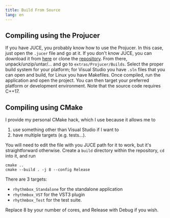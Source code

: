 ```yaml
---
title: Build From Source
lang: en
---
```

## Compiling using the Projucer

If you have JUCE, you probably know how to use the Projucer.
In this case, just open the `.jucer` file and go at it.
If you don't know JUCE, you can download it from [here][]
or clone the [repository][].
From there, unpack/unzip/untar/... and go to `extras/Projucer/Builds`.
Select the proper build system for your platform;
for Visual Studio you have `.sln` files that you can open and build,
for Linux you have Makefiles.
Once compiled, run the application and open the project.
You can then target your preferred platform or development environment.
Note that the source code requires C++17.

[here]: https://shop.juce.com/get-juce
[repository]: https://github.com/WeAreROLI/JUCE

## Compiling using CMake

I provide my personal CMake hack, which I use because it allows me to

1. use something other than Visual Studio if I want to
2. have multiple targets (e.g. tests...).

You will need to edit the file with you JUCE path for it to work,
but it's straightforward otherwise.
Create a `build` directory within the repository, `cd` into it, and run
```
cmake ..
cmake --build . -j 8 --config Release
```
There are 3 targets:
- `rhythmbox_Standalone` for the standalone application
- `rhythmbox_VST` for the VST3 plugin
- `rhythmbox_Test` for the test suite.

Replace 8 by your number of cores, and Release with Debug if you wish.
